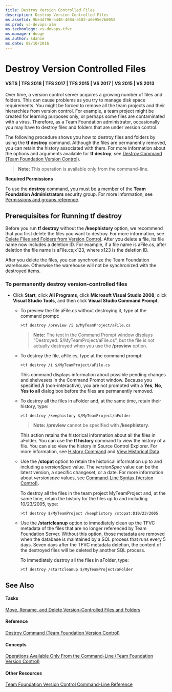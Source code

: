 ```yaml
---
title: Destroy Version Controlled Files
description: Destroy Version Controlled Files
ms.assetid: 9be4d796-b448-4084-a102-a0e95e7b0053
ms.prod: vs-devops-alm
ms.technology: vs-devops-tfvc
ms.manager: douge
ms.author: sdanie
ms.date: 08/10/2016
---
```

[//]: # (monikerRange: '>= tfs-2015')

# Destroy Version Controlled Files

#### VSTS | TFS 2018 | TFS 2017 | TFS 2015 | VS 2017 | VS 2015 | VS 2013

Over time, a version control server acquires a growing number of files and folders. This can cause problems as you try to manage disk space requirements. You might be forced to remove all the team projects and their hierarchies from version control. For example, a team project might be created for learning purposes only, or perhaps some files are contaminated with a virus. Therefore, as a Team Foundation administrator, occasionally you may have to destroy files and folders that are under version control.

The following procedure shows you how to destroy files and folders by using the **tf** **destroy** command. Although the files are permanently removed, you can retain the history associated with them. For more information about the options and arguments available for **tf destroy**, see [Destroy Command (Team Foundation Version Control)](destroy-command-team-foundation-version-control.md).

>**Note:**
>  This operation is available only from the command-line.

**Required Permissions**

To use the **destroy** command, you must be a member of the **Team Foundation Administrators** security group. For more information, see [Permissions and groups reference](../security/permissions.md).
## Prerequisites for Running tf destroy
Before you run **tf destroy** without the **/keephistory** option, we recommend that you first delete the files you want to destroy. For more information, see [Delete Files and Folders from Version Control](delete-restore-files-folders.md). After you delete a file, its file name now includes a deletion ID. For example, if a file name is aFile.cs, after deletion the file name is aFile.cs;x123, where x123 is the deletion ID.

After you delete the files, you can synchronize the Team Foundation warehouse. Otherwise the warehouse will not be synchronized with the destroyed items.

### To permanently destroy version-controlled files

-   Click **Start**, click **All Programs**, click **Microsoft Visual Studio 2008**, click **Visual Studio Tools**, and then click **Visual Studio Command Prompt**.

    -   To preview the file aFile.cs without destroying it, type at the command prompt:

            >tf destroy /preview /i $/MyTeamProject/aFile.cs

        >**Note:**
        >  The text in the Command Prompt window displays &quot;Destroyed: $/MyTeamProject/aFile.cs&quot;, but the file is not actually destroyed when you use the **/preview** option.

    -   To destroy the file, aFile.cs, type at the command prompt:

            >tf destroy /i $/MyTeamProject/aFile.cs

        This command displays information about possible pending changes and shelvesets in the Command Prompt window. Because you specified **/i** (non-interactive), you are not prompted with a **Yes**, **No**, **Yes to all** dialog box before the files are permanently removed.

    -   To destroy all the files in aFolder and, at the same time, retain their history, type:

            >tf destroy /keephistory $/MyTeamProject/aFolder

        >**Note:**
        >  **/preview** cannot be specified with **/keephistory**.

        This action retains the historical information about all the files in aFolder. You can use the **tf history** command to view the history of a file. You can also view the history in Source Control Explorer. For more information, see [History Command](history-command.md) and [View Historical Data](https://msdn.microsoft.com/library/ms181415).

    -   Use the **/stopat** option to retain the historical information up to and including a *versionSpec* value. The *versionSpec* value can be the latest version, a specific changeset, or a date. For more information about *versionspec* values, see [Command-Line Syntax (Version Control)](https://msdn.microsoft.com/library/56f7w6be).

        To destroy all the files in the team project MyTeamProject and, at the same time, retain the history for the files up to and including 10/23/2005, type:

            >tf destroy $/MyTeamProject /keephistory /stopat:D10/23/2005

    -   Use the **/startcleanup** option to immediately clean up the TFVC metadata of the files that are no longer referenced by Team Foundation Server. Without this option, those metadata are removed when the database is maintained by a SQL process that runs every 5 days. Seven days after the TFVC metadata deletion, the content of the destroyed files will be deleted by another SQL process.

        To immediately destroy all the files in aFolder, type:

            >tf destroy /startcleanup $/MyTeamProject/aFolder

## See Also

#### Tasks

[Move, Rename, and Delete Version-Controlled Files and Folders](rename-move-files-folders.md)

#### Reference

[Destroy Command (Team Foundation Version Control)](destroy-command-team-foundation-version-control.md)

#### Concepts

[Operations Available Only From the Command-Line (Team Foundation Version Control)](https://msdn.microsoft.com/library/ms194957)

#### Other Resources

[Team Foundation Version Control Command-Line Reference](use-team-foundation-version-control-commands.md)
